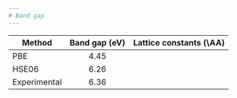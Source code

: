 ```yaml
---
# Band gap
---
```


| Method        | Band gap (eV) | Lattice constants (\AA) |
| ------------- |:-------------:|:-------------:|
| PBE           | 4.45          |       |
| HSE06         | 6.26          |   | 
| Experimental  | 6.36          |    |
